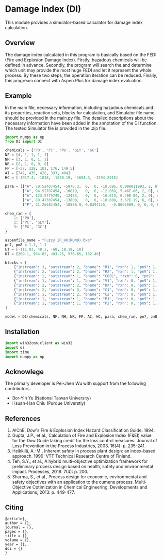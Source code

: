 # Damage Index (DI)
This module provides a simulator-based calculator for damage index calculation.
## Overview
The damage index calculated in this program is basically based on the FEDI (Fire and Explosion Damage Index).
Firstly, hazadous chemicals will be defined in advance. 
Secondly, the program will search the and determine which unit may provide the most huge FEDI and let it represent the whole process.
By these two steps, the operation iteration can be reduced.
Finally, this progream connect with Aspen Plus for damage index evaluation.

## Example
In the main file, necessary information, including hazadous chemicals and its properties, reaction sets, blocks for calculation, and Simulator file name should be provided in the main.py file. The detailed descriptions about the necessary information have been added in the annotation of the DI function. The tested Simulator file is provided in the .zip file.

```python
import numpy as np
from DI import DI

chemicals = ['PO', 'PC', 'PG', 'GLY', 'GC'] 
NF = [4, 1, 1, 1, 1]
NH = [3, 1, 0, 1, 2]
NR = [2, 1, 0, 0, 0]
FP = [-37, 128, 101, 176, 149.5]
AI = [747, 435, 420, 393, 404]
HC = [-1917.4, -1818, -1838.19, -1654.3, -1594.2015]
 
para = [["A", 79.52407454, -5976.3,  0,  0, -10.686, 0.000011993, 2, 0], # PO PLXANT-1 in C & bar 
        ["A", 94.92707454, -10819,   0,  0, -12.068, 5.46E-06, 2, 0], # PC PLXANT-1 in C & bar 
        ["A", 123.9770745, -12483,   0,  0, -16.019, 6.46E-06, 2, 0], # PG PLXANT-1 in C & bar 
        ["A", 88.47307454, -13808,   0,  0, -10.088, 3.57E-19, 6, 0], # GLY PLXANT-1 in C & bar 
        ["P", 21.26683454, -10586.9, 0.0394255,  -0.0065509, 0, 0, 0, 0]] # GC PLTDEP-1 in C & bar 

chem_rxn = {
    1: ['PO'],
    2: ['PC', 'GLY'],
    3: ['PG', 'GC']
} 

aspenfile_name = "Fuzzy 2R_HX(RUN9).bkp"
pn7, pn8 = 1.1, 1.1
LT = [-111.93, 48.3, -60, 18.18, 10]
UT = [209.1, 504.85, 403.25, 576.85, 182.46]

blocks = [
    {"instream": 3, "outstream": 2, "bname": "R1", "rxn": 1, "pn9": 1, "pn10": 1.45},
    {"instream": 2, "outstream": 2, "bname": "R2", "rxn": 1, "pn9": 1, "pn10": 1.45},
    {"instream": 1, "outstream": 1, "bname": "COOL", "rxn": 0, "pn9": 1, "pn10": 1.45},
    {"instream": 1, "outstream": 1, "bname": "V1", "rxn": 0, "pn9": 1, "pn10": 1.45},
    {"instream": 2, "outstream": 2, "bname": "HX", "rxn": 0, "pn9": 1, "pn10": 1.45},
    {"instream": 2, "outstream": 3, "bname": "C1", "rxn": 0, "pn9": 1, "pn10": 1.45},
    {"instream": 1, "outstream": 2, "bname": "C2", "rxn": 0, "pn9": 1, "pn10": 1.45},
    {"instream": 1, "outstream": 1, "bname": "P1", "rxn": 0, "pn9": 1, "pn10": 1.45},
    {"instream": 1, "outstream": 1, "bname": "P2", "rxn": 0, "pn9": 1, "pn10": 1.45},
]

model = DI(chemicals, NF, NH, NR, FP, AI, HC, para, chem_rxn, pn7, pn8, LT, UT, blocks, aspenfile_name)
```

## Installation
```python
import win32com.client as win32
import os
import time
import numpy as np
```

## Acknowlege
The primary developer is Pei-Jhen Wu with support from the following contributors.
* Bor-Yih Yu (National Taiwan University)
* Hsuan-Han Chiu (Purdue Universtiy)

## References
1. AIChE, Dow's Fire & Explosion Index Hazard Classification Guide. 1994.
2. Gupta, J.P., et al., Calculation of Fire and Explosion Index (F&EI) value for the Dow Guide taking credit for the loss control measures. Journal of Loss Prevention in the Process Industries, 2003. 16(4): p. 235-241.
3. Heikkilä, A.-M., Inherent safety in process plant design: an index-based approach. 1999: VTT Technical Research Centre of Finland.
4. Teh, S.Y., et al., A hybrid multi-objective optimization framework for preliminary process design based on health, safety and environmental impact. Processes, 2019. 7(4): p. 200.
5. Sharma, S., et al., Process design for economic, environmental and safety objectives with an application to the cumene process. Multi‐Objective Optimization in Chemical Engineering: Developments and Applications, 2013: p. 449-477.


## Citing
``` sourceCode
@article{,
author = {},
journal = {},
pages = {},
title = {},
volume = {},
year = {},
doi = {}
}
```